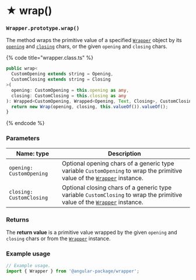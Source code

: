 # ★ wrap()

### `Wrapper.prototype.wrap()`

The method wraps the primitive value of a specified [`Wrapper`](../wrapper.md) object by its [`opening`](../../wrap/instance-accessors/#wrap.prototype.opening) and [`closing`](../../wrap/instance-accessors/#wrap.prototype.closing) chars, or the given `opening` and `closing` chars.

{% code title="wrapper.class.ts" %}
```typescript
public wrap<
  CustomOpening extends string = Opening,
  CustomClosing extends string = Closing
>(
  opening: CustomOpening = this.opening as any,
  closing: CustomClosing = this.closing as any
): Wrapped<CustomOpening, Wrapped<Opening, Text, Closing>, CustomClosing> {
  return new Wrap(opening, closing, this.valueOf()).valueOf();
}
```
{% endcode %}

### Parameters

| Name: type               | Description                                                                                                                               |
| ------------------------ | ----------------------------------------------------------------------------------------------------------------------------------------- |
| `opening: CustomOpening` | Optional opening chars of a generic type variable `CustomOpening` to wrap the primitive value of the [`Wrapper`](../wrapper.md) instance. |
| `closing: CustomClosing` | Optional closing chars of a generic type variable `CustomClosing` to wrap the primitive value of the [`Wrapper`](../wrapper.md) instance. |

### Returns

The **return value** is a primitive value wrapped by the given `opening` and `closing` chars or from the [`Wrapper`](../wrapper.md) instance.

### Example usage

```typescript
// Example usage.
import { Wrapper } from '@angular-package/wrapper';


```
